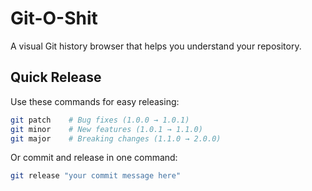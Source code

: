 # Git-O-Shit

A visual Git history browser that helps you understand your repository.

## Quick Release

Use these commands for easy releasing:

```bash
git patch    # Bug fixes (1.0.0 → 1.0.1)
git minor    # New features (1.0.1 → 1.1.0)  
git major    # Breaking changes (1.1.0 → 2.0.0)
```

Or commit and release in one command:
```bash
git release "your commit message here"
```

